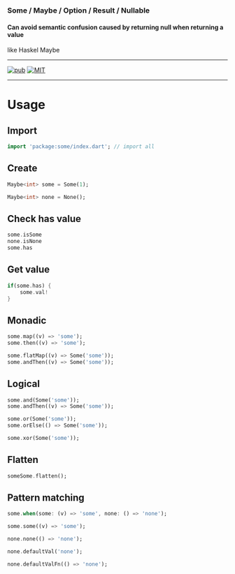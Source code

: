 ### Some / Maybe / Option / Result / Nullable

#### **Can avoid semantic confusion caused by returning null when returning a value**

like Haskel Maybe

---

[![pub](https://img.shields.io/pub/v/some.svg)](https://pub.dev/packages/some) [![MIT](https://img.shields.io/github/license/MeowType/MaybeDart)](https://github.com/MeowType/MaybeDart/blob/master/LICENSE)

---

# Usage

## Import

```dart
import 'package:some/index.dart'; // import all
```

## Create

```dart
Maybe<int> some = Some(1);
```

```dart
Maybe<int> none = None();
```

## Check has value

```dart
some.isSome
none.isNone
some.has
```

## Get value

```dart
if(some.has) {
    some.val!
}
```

## Monadic

```dart
some.map((v) => 'some');
some.then((v) => 'some');
```

```dart
some.flatMap((v) => Some('some'));
some.andThen((v) => Some('some'));
```

## Logical

```dart
some.and(Some('some'));
some.andThen((v) => Some('some'));
```

```dart
some.or(Some('some'));
some.orElse(() => Some('some'));
```

```dart
some.xor(Some('some'));
```

## Flatten

```dart
someSome.flatten();
```

## Pattern matching

```dart
some.when(some: (v) => 'some', none: () => 'none');
```

```dart
some.some((v) => 'some');
```

```dart
none.none(() => 'none');
```

```dart
none.defaultVal('none');
```

```dart
none.defaultValFn(() => 'none');
```
